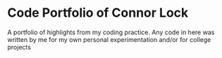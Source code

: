 # Code Portfolio of Connor Lock
A portfolio of highlights from my coding practice.
Any code in here was written by me for my own personal experimentation and/or for college projects
